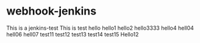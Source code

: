 # webhook-jenkins
This is a jenkins-test
This is test
hello
hello1
hello2
hello3333
hello4
hell04
hell06
hell07
test11
test12
test13
test14
test15
Hello12
